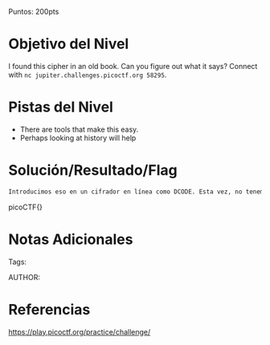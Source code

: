 Puntos: 200pts
# Objetivo del Nivel

I found this cipher in an old book. Can you figure out what it says? Connect with `nc jupiter.challenges.picoctf.org 58295`.
# Pistas del Nivel
- There are tools that make this easy.
- Perhaps looking at history will help
# Solución/Resultado/Flag

```bash
Introducimos eso en un cifrador en línea como DCODE. Esta vez, no tenemos la clave, pero sabemos que una palabra esperada en el texto plano es picoCTF. Simplemente la ponemos en el método de descifrado y obténemos la bandera.


```

picoCTF{}
# Notas Adicionales

Tags:

AUTHOR:
# Referencias

https://play.picoctf.org/practice/challenge/